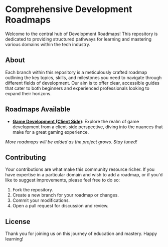 # Comprehensive Development Roadmaps

Welcome to the central hub of Development Roadmaps! This repository is dedicated to providing structured pathways for learning and mastering various domains within the tech industry.

## About

Each branch within this repository is a meticulously crafted roadmap outlining the key topics, skills, and milestones you need to navigate through different fields of development. Our aim is to offer clear, accessible guides that cater to both beginners and experienced professionals looking to expand their horizons.

## Roadmaps Available

- **[Game Development (Client Side)](https://github.com/NirbhayVachhani/RoadMap/tree/GameDevelopment)**: Explore the realm of game development from a client-side perspective, diving into the nuances that make for a great gaming experience.

_More roadmaps will be added as the project grows. Stay tuned!_

## Contributing

Your contributions are what make this community resource richer. If you have expertise in a particular domain and wish to add a roadmap, or if you'd like to suggest improvements, please feel free to do so:

1. Fork the repository.
2. Create a new branch for your roadmap or changes.
3. Commit your modifications.
4. Open a pull request for discussion and review.

## License

Thank you for joining us on this journey of education and mastery. Happy learning!

